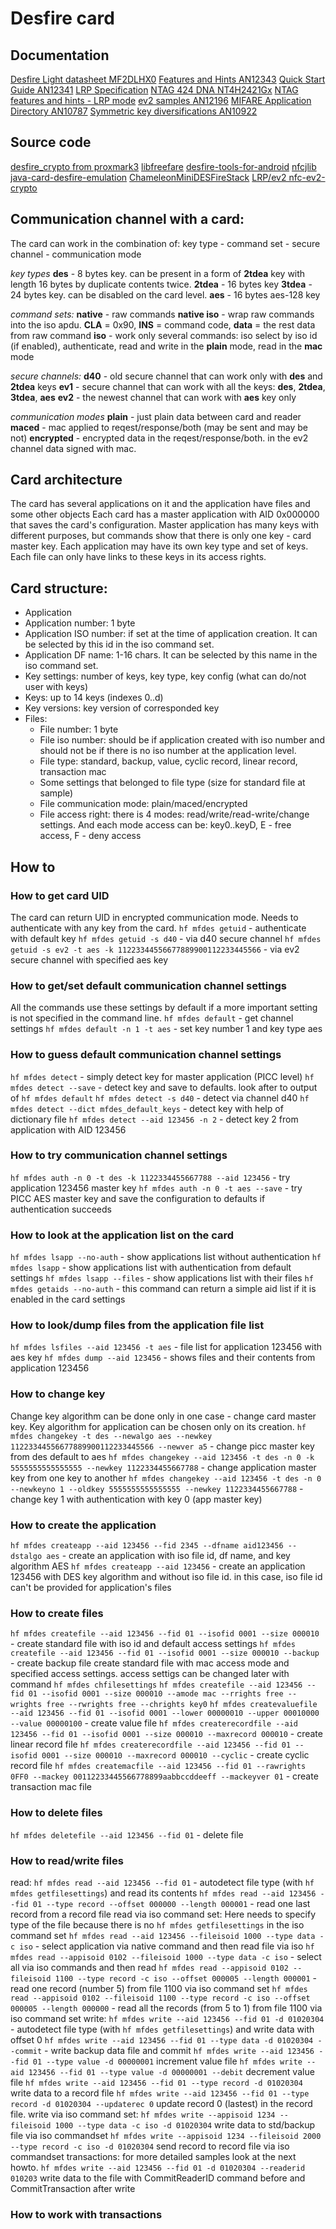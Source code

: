 # Desfire card

## Documentation
[Desfire Light datasheet MF2DLHX0](https://www.nxp.com/docs/en/data-sheet/MF2DLHX0.pdf)
[Features and Hints AN12343](https://www.nxp.com/docs/en/application-note/AN12343.pdf)
[Quick Start Guide AN12341](https://www.nxp.com/docs/en/application-note/AN12341.pdf)
[LRP Specification](https://www.nxp.com/docs/en/application-note/AN12304.pdf)
[NTAG 424 DNA NT4H2421Gx](https://www.nxp.com/docs/en/data-sheet/NT4H2421Gx.pdf)
[NTAG features and hints - LRP mode](https://www.nxp.com/docs/en/application-note/AN12321.pdf)
[ev2 samples AN12196](https://www.nxp.com/docs/en/application-note/AN12196.pdf)
[MIFARE Application Directory AN10787](https://www.nxp.com/docs/en/application-note/AN10787.pdf)
[Symmetric key diversifications AN10922](https://www.nxp.com/docs/en/application-note/AN10922.pdf)

## Source code
[desfire_crypto from proxmark3](https://github.com/RfidResearchGroup/proxmark3/blob/master/armsrc/desfire_crypto.c)
[libfreefare](https://github.com/nfc-tools/libfreefare)
[desfire-tools-for-android](https://github.com/skjolber/desfire-tools-for-android)
[nfcjlib](https://github.com/andrade/nfcjlib/)
[java-card-desfire-emulation](https://github.com/gathigai/java-card-desfire-emulation)
[ChameleonMiniDESFireStack](https://github.com/maxieds/ChameleonMiniDESFireStack/)
[LRP/ev2 nfc-ev2-crypto](https://github.com/icedevml/nfc-ev2-crypto)

## Communication channel with a card:
The card can work in the combination of: key type - command set - secure channel - communication mode

*key types*
**des** - 8 bytes key. can be present in a form of **2tdea** key with length 16 bytes by duplicate contents twice.
**2tdea** - 16 bytes key
**3tdea** - 24 bytes key. can be disabled on the card level.
**aes** - 16 bytes aes-128 key

*command sets:*
**native** - raw commands
**native iso** - wrap raw commands into the iso apdu. **CLA** = 0x90, **INS** = command code, **data** = the rest data from raw command
**iso** - work only several commands: iso select by iso id (if enabled), authenticate, read and write in the **plain** mode, read in the **mac** mode

*secure channels:*
**d40** - old secure channel that can work only with **des** and **2tdea** keys
**ev1** - secure channel that can work with all the keys: **des**, **2tdea**, **3tdea**, **aes**
**ev2** - the newest channel that can work with **aes** key only

*communication modes* 
**plain** - just plain data between card and reader
**maced** - mac applied to reqest/response/both (may be sent and may be not)
**encrypted** - encrypted data in the reqest/response/both. in the ev2 channel data signed with mac.

## Card architecture

The card has several applications on it and the application have files and some other objects
Each card has a master application with AID 0x000000 that saves the card's configuration.
Master application has many keys with different purposes, but commands show that there is only one key - card master key.
Each application may have its own key type and set of keys. Each file can only have links to these keys in its access rights.

## Card structure:

- Application
- Application number: 1 byte
- Application ISO number: if set at the time of application creation. It can be selected by this id in the iso command set.
- Application DF name: 1-16 chars. It can be selected by this name in the iso command set.
- Key settings: number of keys, key type, key config (what can do/not user with keys)
- Keys: up to 14 keys (indexes 0..d)
- Key versions: key version of corresponded key
- Files:
  - File number: 1 byte
  - File iso number: should be if application created with iso number and should not be if there is no iso number at the application level.
  - File type: standard, backup, value, cyclic record, linear record, transaction mac
  - Some settings that belonged to file type (size for standard file at sample)
  - File communication mode: plain/maced/encrypted
  - File access right: there is 4 modes: read/write/read-write/change settings. And each mode access can be: key0..keyD, E - free access, F - deny access

## How to

### How to get card UID
The card can return UID in encrypted communication mode. Needs to authenticate with any key from the card.
`hf mfdes getuid` - authenticate with default key
`hf mfdes getuid -s d40` - via d40 secure channel
`hf mfdes getuid -s ev2 -t aes -k 11223344556677889900112233445566` - via ev2 secure channel with specified aes key

### How to get/set default communication channel settings
All the commands use these settings by default if a more important setting is not specified in the command line.
`hf mfdes default` - get channel settings
`hf mfdes default -n 1 -t aes` - set key number 1 and key type aes

### How to guess default communication channel settings
`hf mfdes detect` - simply detect key for master application (PICC level)
`hf mfdes detect --save` - detect key and save to defaults. look after to output of `hf mfdes default`
`hf mfdes detect -s d40` - detect via channel d40
`hf mfdes detect --dict mfdes_default_keys` - detect key with help of dictionary file
`hf mfdes detect --aid 123456 -n 2` - detect key 2 from application with AID 123456

### How to try communication channel settings
`hf mfdes auth -n 0 -t des -k 1122334455667788 --aid 123456` - try application 123456 master key 
`hf mfdes auth -n 0 -t aes --save` - try PICC AES master key and save the configuration to defaults if authentication succeeds

### How to look at the application list on the card
`hf mfdes lsapp --no-auth` - show applications list without authentication
`hf mfdes lsapp` - show applications list with authentication from default settings
`hf mfdes lsapp --files` - show applications list with their files
`hf mfdes getaids --no-auth` - this command can return a simple aid list if it is enabled in the card settings

### How to look/dump files from the application file list
`hf mfdes lsfiles --aid 123456 -t aes` - file list for application 123456 with aes key
`hf mfdes dump --aid 123456` - shows files and their contents from application 123456

### How to change key
Change key algorithm can be done only in one case - change card master key.
Key algorithm for application can be chosen only on its creation.
`hf mfdes changekey -t des --newalgo aes --newkey 11223344556677889900112233445566 --newver a5` - change picc master key from des default to aes
`hf mfdes changekey --aid 123456 -t des -n 0 -k 5555555555555555 --newkey 1122334455667788` - change application master key from one key to another
`hf mfdes changekey --aid 123456 -t des -n 0 --newkeyno 1 --oldkey 5555555555555555 --newkey 1122334455667788` - change key 1 with authentication with key 0 (app master key)

### How to create the application
`hf mfdes createapp --aid 123456 --fid 2345 --dfname aid123456 --dstalgo aes` - create an application with iso file id, df name, and key algorithm AES
`hf mfdes createapp --aid 123456` - create an application 123456 with DES key algorithm and without iso file id. in this case, iso file id can't be provided for application's files

### How to create files
`hf mfdes createfile --aid 123456 --fid 01 --isofid 0001 --size 000010` - create standard file with iso id and default access settings
`hf mfdes createfile --aid 123456 --fid 01 --isofid 0001 --size 000010 --backup` - create backup file
create standard file with mac access mode and specified access settings. access settigs can be changed later with command `hf mfdes chfilesettings`
`hf mfdes createfile --aid 123456 --fid 01 --isofid 0001 --size 000010 --amode mac --rrights free --wrights free --rwrights free --chrights key0`
`hf mfdes createvaluefile --aid 123456 --fid 01 --isofid 0001 --lower 00000010 --upper 00010000 --value 00000100` - create value file
`hf mfdes createrecordfile --aid 123456 --fid 01 --isofid 0001 --size 000010 --maxrecord 000010` - create linear record file
`hf mfdes createrecordfile --aid 123456 --fid 01 --isofid 0001 --size 000010 --maxrecord 000010 --cyclic` - create cyclic record file
`hf mfdes createmacfile --aid 123456 --fid 01 --rawrights 0FF0 --mackey 00112233445566778899aabbccddeeff --mackeyver 01` - create transaction mac file

### How to delete files
`hf mfdes deletefile --aid 123456 --fid 01` - delete file

### How to read/write files
read:
`hf mfdes read --aid 123456 --fid 01` - autodetect file type (with `hf mfdes getfilesettings`) and read its contents
`hf mfdes read --aid 123456 --fid 01 --type record --offset 000000 --length 000001` - read one last record from a record file
read via iso command set:
Here needs to specify type of the file because there is no `hf mfdes getfilesettings` in the iso command set
`hf mfdes read --aid 123456 --fileisoid 1000 --type data -c iso` - select application via native command and then read file via iso
`hf mfdes read --appisoid 0102 --fileisoid 1000 --type data -c iso` - select all via iso commands and then read
`hf mfdes read --appisoid 0102 --fileisoid 1100 --type record -c iso --offset 000005 --length 000001` - read one record (number 5) from file 1100 via iso command set
`hf mfdes read --appisoid 0102 --fileisoid 1100 --type record -c iso --offset 000005 --length 000000` - read all the records (from 5 to 1) from file 1100 via iso command set
write:
`hf mfdes write --aid 123456 --fid 01 -d 01020304` - autodetect file type (with `hf mfdes getfilesettings`) and write data with offset 0
`hf mfdes write --aid 123456 --fid 01 --type data -d 01020304 --commit` - write backup data file and commit
`hf mfdes write --aid 123456 --fid 01 --type value -d 00000001` increment value file
`hf mfdes write --aid 123456 --fid 01 --type value -d 00000001 --debit` decrement value file
`hf mfdes write --aid 123456 --fid 01 --type record -d 01020304` write data to a record file
`hf mfdes write --aid 123456 --fid 01 --type record -d 01020304 --updaterec 0` update record 0 (lastest) in the record file.
write via iso command set:
`hf mfdes write --appisoid 1234 --fileisoid 1000 --type data -c iso -d 01020304` write data to std/backup file via iso commandset
`hf mfdes write --appisoid 1234 --fileisoid 2000 --type record -c iso -d 01020304` send record to record file via iso commandset
transactions:
for more detailed samples look at the next howto.
`hf mfdes write --aid 123456 --fid 01 -d 01020304 --readerid 010203` write data to the file with CommitReaderID command before and CommitTransaction after write  
    
### How to work with transactions

